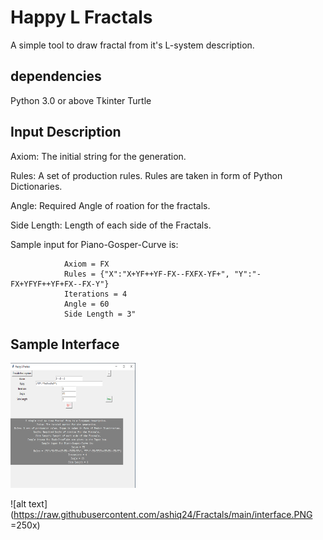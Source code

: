 # Happy L Fractals
A simple tool to draw fractal from it's L-system description.
## dependencies
Python 3.0 or above
Tkinter
Turtle

## Input Description
Axiom: The initial string for the generation.

Rules: A set of production rules. Rules are taken in form of Python Dictionaries.

Angle: Required Angle of roation for the fractals.

Side Length: Length of each side of the Fractals.

Sample input for Piano-Gosper-Curve is:

                Axiom = FX
                Rules = {"X":"X+YF++YF-FX--FXFX-YF+", "Y":"-FX+YFYF++YF+FX--FX-Y"}
                Iterations = 4 
                Angle = 60 
                Side Length = 3"
                
## Sample Interface
<img src="https://raw.githubusercontent.com/ashiq24/Fractals/main/interface.PNG" width="200" height="200" />

![alt text](https://raw.githubusercontent.com/ashiq24/Fractals/main/interface.PNG =250x)


